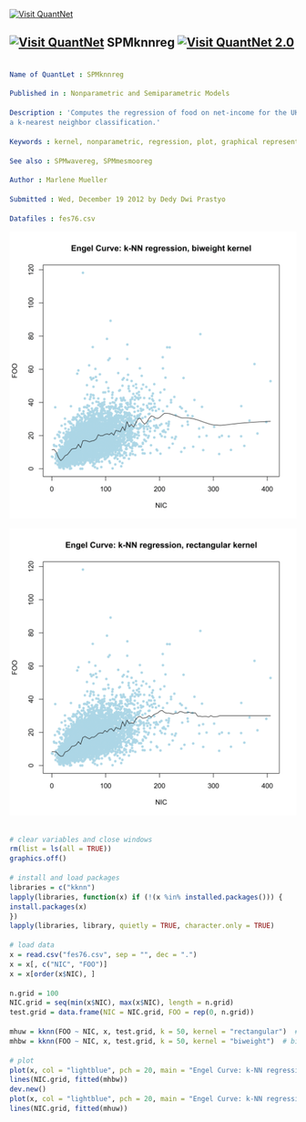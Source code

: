 
[<img src="https://github.com/QuantLet/Styleguide-and-FAQ/blob/master/pictures/banner.png" width="880" alt="Visit QuantNet">](http://quantlet.de/index.php?p=info)

## [<img src="https://github.com/QuantLet/Styleguide-and-Validation-procedure/blob/master/pictures/qloqo.png" alt="Visit QuantNet">](http://quantlet.de/) **SPMknnreg** [<img src="https://github.com/QuantLet/Styleguide-and-Validation-procedure/blob/master/pictures/QN2.png" width="60" alt="Visit QuantNet 2.0">](http://quantlet.de/d3/ia)

```yaml

Name of QuantLet : SPMknnreg

Published in : Nonparametric and Semiparametric Models

Description : 'Computes the regression of food on net-income for the UK 1976 expenditure data using
a k-nearest neighbor classification.'

Keywords : kernel, nonparametric, regression, plot, graphical representation, data visualization

See also : SPMwavereg, SPMmesmooreg

Author : Marlene Mueller

Submitted : Wed, December 19 2012 by Dedy Dwi Prastyo

Datafiles : fes76.csv

```

![Picture1](SPMknnreg_1-1.png)

![Picture2](SPMknnreg_2-1.png)


```r

# clear variables and close windows
rm(list = ls(all = TRUE))
graphics.off()

# install and load packages
libraries = c("kknn")
lapply(libraries, function(x) if (!(x %in% installed.packages())) {
install.packages(x)
})
lapply(libraries, library, quietly = TRUE, character.only = TRUE)

# load data
x = read.csv("fes76.csv", sep = "", dec = ".")
x = x[, c("NIC", "FOO")]
x = x[order(x$NIC), ]

n.grid = 100
NIC.grid = seq(min(x$NIC), max(x$NIC), length = n.grid)
test.grid = data.frame(NIC = NIC.grid, FOO = rep(0, n.grid))

mhuw = kknn(FOO ~ NIC, x, test.grid, k = 50, kernel = "rectangular")  # unweighted knn
mhbw = kknn(FOO ~ NIC, x, test.grid, k = 50, kernel = "biweight")  # biweighted knn

# plot
plot(x, col = "lightblue", pch = 20, main = "Engel Curve: k-NN regression, biweight kernel")
lines(NIC.grid, fitted(mhbw))
dev.new()
plot(x, col = "lightblue", pch = 20, main = "Engel Curve: k-NN regression, rectangular kernel")
lines(NIC.grid, fitted(mhuw))

```
